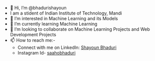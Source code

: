 - 👋 Hi, I’m @bhadurishayoun
- I am a stident of Indian Institute of Technology, Mandi
- 👀 I’m interested in Machine Learning and its Models
- 🌱 I’m currently learning Machine Learning
- 💞️ I’m looking to collaborate on Machine Learning Projects and Web Development Projects 
- 📫 How to reach me:-
     - Connect with me on LinkedIn: [Shayoun Bhaduri](https://www.linkedin.com/in/shayoun-bhaduri-0547381a3/"ShayounBhaduri")
     - Instagram Id- [saahobhaduri](https://www.instagram.com/saahobhaduri/"saahobhaduri")

<!---
bhadurishayoun/bhadurishayoun is a ✨ special ✨ repository because its `README.md` (this file) appears on your GitHub profile.
You can click the Preview link to take a look at your changes.
--->
